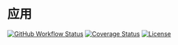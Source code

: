 # 应用

[![GitHub Workflow Status](https://img.shields.io/github/workflow/status/miaoxing/app/PHP%20CI?style=flat-square)](https://github.com/miaoxing/app/actions)
[![Coverage Status](https://img.shields.io/coveralls/miaoxing/app.svg?style=flat-square)](https://coveralls.io/r/miaoxing/app?branch=master)
[![License](http://img.shields.io/badge/license-MIT-brightgreen.svg?style=flat-square)](http://www.opensource.org/licenses/MIT)
